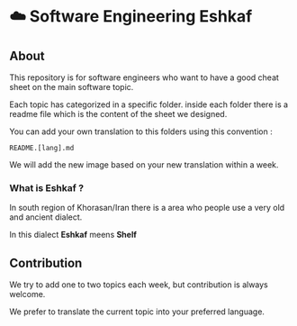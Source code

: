 # :cloud: **Software Engineering Eshkaf**

## **About**
This repository is for software engineers who want to have a good cheat sheet on the main software topic.

Each topic has categorized in a specific folder. inside each folder there is a readme file which is the content of the sheet we designed.

You can add your own translation to this folders using this convention :

`README.[lang].md`


We will add the new image based on your new translation within a week. 


### **What is Eshkaf ?**
In south region of Khorasan/Iran there is a area who people use a very old and ancient dialect.

In this dialect **Eshkaf** meens __Shelf__



## **Contribution**
We try to add one to two topics each week, but contribution is always welcome.

We prefer to translate the current topic into your preferred language.
